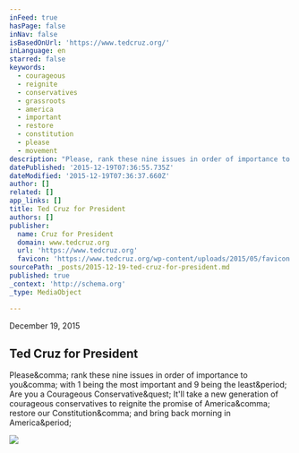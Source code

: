 ```yaml
---
inFeed: true
hasPage: false
inNav: false
isBasedOnUrl: 'https://www.tedcruz.org/'
inLanguage: en
starred: false
keywords:
  - courageous
  - reignite
  - conservatives
  - grassroots
  - america
  - important
  - restore
  - constitution
  - please
  - movement
description: "Please, rank these nine issues in order of importance to you, with 1 being the most important and 9 being the least. Are you a Courageous Conservative? It'll take a new generation of courageous conservatives to reignite the promise of America, restore our Constitution, and bring back morning in America."
datePublished: '2015-12-19T07:36:55.735Z'
dateModified: '2015-12-19T07:36:37.660Z'
author: []
related: []
app_links: []
title: Ted Cruz for President
authors: []
publisher:
  name: Cruz for President
  domain: www.tedcruz.org
  url: 'https://www.tedcruz.org'
  favicon: 'https://www.tedcruz.org/wp-content/uploads/2015/05/favicon.png'
sourcePath: _posts/2015-12-19-ted-cruz-for-president.md
published: true
_context: 'http://schema.org'
_type: MediaObject

---
```

December 19, 2015

<article style=""><h1>Ted Cruz for President</h1><p>Please&amp;comma; rank these nine issues in order of importance to you&amp;comma; with 1 being the most important and 9 being the least&amp;period; Are you a Courageous Conservative&amp;quest; It'll take a new generation of courageous conservatives to reignite the promise of America&amp;comma; restore our Constitution&amp;comma; and bring back morning in America&amp;period;</p><img src="https://www.tedcruz.org/wp-content/uploads/2015/06/USMap2.png" /></article>